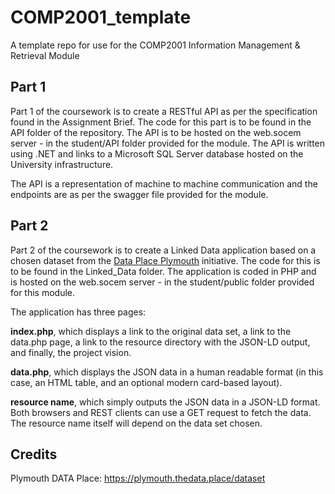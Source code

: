 # COMP2001_template
A template repo for use for the COMP2001 Information Management &amp; Retrieval Module

## Part 1
Part 1 of the coursework is to create a RESTful API as per the specification found in the Assignment Brief.  The code for this part is to be found in the API folder of the repository.  The API is to be hosted on the web.socem server - in the student/API folder provided for the module.  The API is written using .NET and links to a Microsoft SQL Server database hosted on the University infrastructure.

The API is a representation of machine to machine communication and the endpoints are as per the swagger file provided for the module.  

## Part 2
Part 2 of the coursework is to create a Linked Data application based on a chosen dataset from the [Data Place Plymouth](https://plymouth.thedata.place/dataset) initiative.  The code for this is to be found in the Linked_Data folder.  The application is coded in PHP and is hosted on the web.socem server - in the student/public folder provided for this module.

The application has three pages:

**index.php**, which displays a link to the original data set, a link to the data.php page, a link to the resource directory with the JSON-LD output, and finally, the project vision.

**data.php**, which displays the JSON data in a human readable format (in this case, an HTML table, and an optional modern card-based layout).

**resource name**, which simply outputs the JSON data in a JSON-LD format. Both browsers and REST clients can use a GET request to fetch the data.  The resource name itself will depend on the data set chosen.

## Credits
Plymouth DATA Place: https://plymouth.thedata.place/dataset

